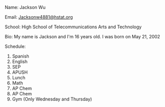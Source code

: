 Name: Jackson Wu

Email: Jacksonw4881@hstat.org

School: High School of Telecommunications Arts and Technology

Bio: My name is Jackson and I'm 16 years old. I was born on May 21, 2002

Schedule:
1) Spanish
2) English
3) SEP
4) APUSH 
5) Lunch
6) Math
7) AP Chem
8) AP Chem 
9) Gym (Only Wednesday and Thursday)


